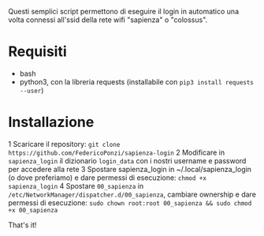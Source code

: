 Questi semplici script permettono di eseguire il login in automatico una volta connessi all'ssid della rete wifi "sapienza" o "colossus".

# Requisiti

 * bash
 * python3, con la libreria requests (installabile con `pip3 install requests --user`)

# Installazione

 1 Scaricare il repository: `git clone https://github.com/FedericoPonzi/sapienza-login`
 2 Modificare in `sapienza_login` il dizionario `login_data` con i nostri username e password per accedere alla rete
 3 Spostare sapienza_login in ~/.local/sapienza_login (o dove preferiamo) e dare permessi di esecuzione: `chmod +x sapienza_login`
 4 Spostare `00_sapienza` in `/etc/NetworkManager/dispatcher.d/00_sapienza`, cambiare ownership e dare permessi di esecuzione: `sudo chown root:root 00_sapienza && sudo chmod +x 00_sapienza`

That's it!
